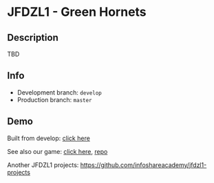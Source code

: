 # JFDZL1 - Green Hornets

## Description
TBD

## Info
* Development branch: `develop`
* Production branch: `master`

## Demo
Built from develop: [click here](http://green-hornets.jfdzl1.is-academy.pl)

See also our game: [click here](http://green-hornets.jfdzl1.is-academy.pl/game/), [repo](https://github.com/infoshareacademy/jfdzl1-green-hornets-game)

Another JFDZL1 projects: https://github.com/infoshareacademy/jfdzl1-projects
